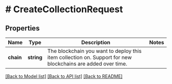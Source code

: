 # # CreateCollectionRequest

## Properties

Name | Type | Description | Notes
------------ | ------------- | ------------- | -------------
**chain** | **string** | The blockchain you want to deploy this item collection on. Support for new blockchains are added over time. |

[[Back to Model list]](../../README.md#models) [[Back to API list]](../../README.md#endpoints) [[Back to README]](../../README.md)

